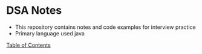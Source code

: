 # DSA Notes

* This repository contains notes and code examples for interview practice
* Primary language used java

[Table of Contents](./html/README.md)